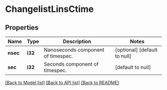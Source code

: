 # ChangelistLinsCtime

## Properties
Name | Type | Description | Notes
------------ | ------------- | ------------- | -------------
**nsec** | **i32** | Nanoseconds component of timespec. | [optional] [default to null]
**sec** | **i32** | Seconds component of timespec. | [default to null]

[[Back to Model list]](../README.md#documentation-for-models) [[Back to API list]](../README.md#documentation-for-api-endpoints) [[Back to README]](../README.md)


